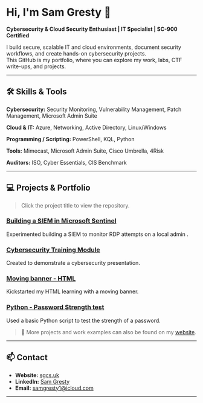 # Hi, I'm Sam Gresty 👋
**Cybersecurity & Cloud Security Enthusiast | IT Specialist | SC-900 Certified**

I build secure, scalable IT and cloud environments, document security workflows, and create hands-on cybersecurity projects.  
This GitHub is my portfolio, where you can explore my work, labs, CTF write-ups, and projects.  

---

## 🛠 Skills & Tools

**Cybersecurity:** Security Monitoring, Vulnerability Management, Patch Management, Microsoft Admin Suite  

**Cloud & IT:** Azure, Networking, Active Directory, Linux/Windows  

**Programming / Scripting:** PowerShell, KQL, Python  

**Tools:** Mimecast, Microsoft Admin Suite, Cisco Umbrella, 4Risk  

**Auditors:** ISO, Cyber Essentials, CIS Benchmark

---

## 💻 Projects & Portfolio

> Click the project title to view the repository.

### [Building a SIEM in Microsoft Sentinel](https://github.com/Github-SGCS/Building-a-SIEM---Microsoft-Sentinel-)
Experimented building a SIEM to monitor RDP attempts on a local admin .

### [Cybersecurity Training Module](https://github.com/Github-SGCS/SGCS-Cybersecurity-Training-Module)
Created to demonstrate a cybersecurity presentation.

### [Moving banner - HTML](https://github.com/Github-SGCS/HTML---Moving-Banner)
Kickstarted my HTML learning with a moving banner.  

### [Python - Password Strength test](https://github.com/Github-SGCS/Password-Strength-Test)
Used a basic Python script to test the strength of a password.  

> 🔗 More projects and work examples can also be found on my [website](https://sgcs.uk).

---

## 📫 Contact

- **Website:** [sgcs.uk](https://sgcs.uk)  
- **LinkedIn:** [Sam Gresty](www.linkedin.com/in/samuel-gresty)  
- **Email:** samgresty1@icloud.com

---
